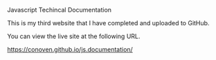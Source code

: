 Javascript Techincal Documentation

This is my third website that I have completed and uploaded to GitHub.

You can view the live site at the following URL.

https://conoven.github.io/js.documentation/
